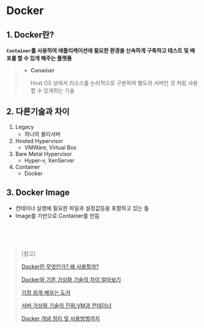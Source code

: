 # Docker

## 1. Docker란?
**`Container`를 사용하여 애플리케이션에 필요한 환경을 신속하게 구축하고 테스트 및 배포를 할 수 있게 해주는 플랫폼**

> - **Conainer**
> 
>   Host OS 상에서 리소스를 논리적으로 구분하여 별도의 서버인 것 처럼 사용할 수 있게하는 기술

## 2. 다른기술과 차이
1. Legacy
   - 하나의 물리서버
2. Hosted Hypervisor
   - VMWare, Virtual Box
3. Bare Metal Hypervisor
   - Hyper-v, XenServer
4. Container
   - Docker

## 3. Docker Image
- 컨테이너 실행에 필요한 파일과 설정값등을 포함하고 있는 틀
- Image를 기반으로 Container를 만듬

<br>
<br>
<br>

> [참고]
> 
> [Docker란 무엇인가? 왜 사용할까?](https://myjamong.tistory.com/297)
>
> [Docker와 기존 가상화 기술의 차이 알아보기](https://devlog-wjdrbs96.tistory.com/279?category=902375)
>
> [가장 쉽게 배우는 도커](https://www.youtube.com/watch?v=hWPv9LMlme8)
>
> [서버 가상화 기술의 진화:VM과 컨테이너](https://library.gabia.com/contents/infrahosting/7426/)
> 
> [Docker 개념 정리 및 사용방법까지](https://cultivo-hy.github.io/docker/image/usage/2019/03/14/Docker%EC%A0%95%EB%A6%AC/)